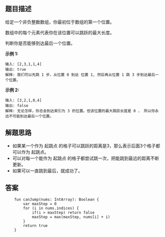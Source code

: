 ## 题目描述

给定一个非负整数数组，你最初位于数组的第一个位置。

数组中的每个元素代表你在该位置可以跳跃的最大长度。

判断你是否能够到达最后一个位置。

**示例 1:**


```
输入: [2,3,1,1,4]
输出: true
解释: 我们可以先跳 1 步，从位置 0 到达 位置 1, 然后再从位置 1 跳 3 步到达最后一个位置。
```

**示例 2:**


```
输入: [3,2,1,0,4]
输出: false
解释: 无论怎样，你总会到达索引为 3 的位置。但该位置的最大跳跃长度是 0 ， 所以你永远不可能到达最后一个位置。
```

## 解题思路


- 如果某一个作为 起跳点 的格子可以跳跃的距离是3，那么表示后面3个格子都可以作为 起跳点。
- 可以对每一个能作为 起跳点 的格子都尝试跳一次，把能跳到最远的距离不断更新。
- 如果可以一直跳到最后，就成功了。

## 答案


```
    fun canJump(nums: IntArray): Boolean {
        var maxStep = 0
        for (i in nums.indices) {
            if(i > maxStep) return false
            maxStep = max(maxStep, nums[i] + i)
        }
        return true
    }
```
